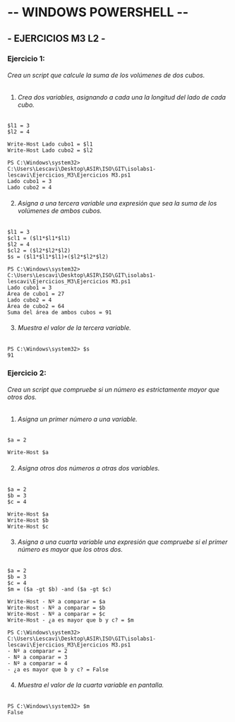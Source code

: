 # -- WINDOWS POWERSHELL --

## - EJERCICIOS M3 L2 -

### Ejercicio 1:

###### Crea un script que calcule la suma de los volúmenes de dos cubos.

1. ###### Crea dos variables, asignando a cada una la longitud del lado de cada cubo.


```
$l1 = 3
$l2 = 4

Write-Host Lado cubo1 = $l1
Write-Host Lado cubo2 = $l2
```

```
PS C:\Windows\system32> C:\Users\Lescavi\Desktop\ASIR\ISO\GIT\isolabs1-lescavi\Ejercicios_M3\Ejercicios M3.ps1
Lado cubo1 = 3
Lado cubo2 = 4
```


2. ###### Asigna a una tercera variable una expresión que sea la suma de los volúmenes de ambos cubos.


```
$l1 = 3
$cl1 = ($l1*$l1*$l1)
$l2 = 4
$cl2 = ($l2*$l2*$l2)
$s = ($l1*$l1*$l1)+($l2*$l2*$l2)
```

```
PS C:\Windows\system32> C:\Users\Lescavi\Desktop\ASIR\ISO\GIT\isolabs1-lescavi\Ejercicios_M3\Ejercicios M3.ps1
Lado cubo1 = 3
Área de cubo1 = 27
Lado cubo2 = 4
Área de cubo2 = 64
Suma del área de ambos cubos = 91
```


3. ###### Muestra el valor de la tercera variable. 


```
PS C:\Windows\system32> $s
91
```

### Ejercicio 2:

###### Crea un script que compruebe si un número es estrictamente mayor que otros dos.

1. ###### Asigna un primer número a una variable.


```
$a = 2

Write-Host $a
```

2. ###### Asigna otros dos números a otras dos variables.


```
$a = 2
$b = 3
$c = 4

Write-Host $a
Write-Host $b
Write-Host $c
```

3. ###### Asigna a una cuarta variable una expresión que compruebe si el primer número es mayor que los otros dos.


```
$a = 2
$b = 3
$c = 4
$m = ($a -gt $b) -and ($a -gt $c)

Write-Host - Nº a comparar = $a
Write-Host - Nº a comparar = $b
Write-Host - Nº a comparar = $c
Write-Host - ¿a es mayor que b y c? = $m
```

```
PS C:\Windows\system32> C:\Users\Lescavi\Desktop\ASIR\ISO\GIT\isolabs1-lescavi\Ejercicios_M3\Ejercicios M3.ps1
- Nº a comparar = 2
- Nº a comparar = 3
- Nº a comparar = 4
- ¿a es mayor que b y c? = False
```

4. ###### Muestra el valor de la cuarta variable en pantalla.

```
PS C:\Windows\system32> $m
False
```

